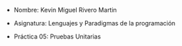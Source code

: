 - Nombre: Kevin Miguel Rivero Martin

- Asignatura: Lenguajes y Paradigmas de la programación

- Práctica 05: Pruebas Unitarias